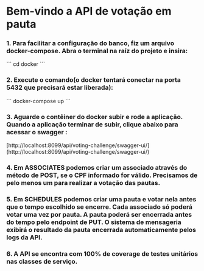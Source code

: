 <h1>Bem-vindo a API de votação em pauta</h1>

<h3>1. Para facilitar a configuração do banco, fiz um arquivo docker-compose. Abra o terminal na raíz do projeto e 
insira:</h3>
```
cd docker
```
<h3>2. Execute o comando(o docker tentará conectar na porta 5432 que precisará estar liberada):</h3>
```
docker-compose up
```
<h3>3. Aguarde o contêiner do docker subir e rode a aplicação. Quando a aplicação terminar de subir, clique abaixo
para acessar o swagger :</h3>
[http://localhost:8099/api/voting-challenge/swagger-ui/](http://localhost:8099/api/voting-challenge/swagger-ui/)
<h3>4. Em ASSOCIATES podemos criar um associado através do método de POST, se o CPF informado for válido. Precisamos de
pelo menos um para realizar a votação das pautas.</h3>
<h3>5. Em SCHEDULES podemos criar uma pauta e votar nela antes que o tempo escolhido se encerre. Cada associado só
poderá votar uma vez por pauta. A pauta poderá ser encerrada antes do tempo pelo endpoint de PUT. O sistema de
mensageria exibirá o resultado da pauta encerrada automaticamente pelos logs da API.</h3>
<h3>6. A API se encontra com 100% de coverage de testes unitários nas classes de serviço.</h3>